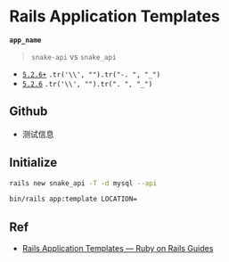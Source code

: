 # Rails Application Templates

**`app_name`**

> `snake-api` vs `snake_api`

* [`5.2.6+`](https://github.com/rails/rails/blob/0b3a63fe07507fca5b2cab6409e85789a46ed624/railties/lib/rails/generators/app_name.rb#L9) `.tr('\\', "").tr("-. ", "_")`
* [`5.2.6`](https://github.com/rails/rails/blob/v5.2.6/railties/lib/rails/generators/rails/app/app_generator.rb#L497) `.tr('\\', "").tr(". ", "_")`


## Github

* 测试信息

## Initialize

```bash
rails new snake_api -T -d mysql --api
```

```bash
bin/rails app:template LOCATION=
```

## Ref

* [Rails Application Templates — Ruby on Rails Guides](https://guides.rubyonrails.org/rails_application_templates.html)